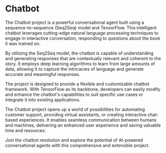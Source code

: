 # Chatbot
 The Chatbot project is a powerful conversational agent built using a sequence-to-sequence (Seq2Seq) model and TensorFlow. This intelligent chatbot leverages cutting-edge natural language processing techniques to engage in interactive conversation, responding to questions about the book it was trained on.

By utilizing the Seq2Seq model, the chatbot is capable of understanding and generating responses that are contextually relevant and coherent to the story. It employs deep learning algorithms to learn from large amounts of data, allowing it to capture the intricacies of language and generate accurate and meaningful responses.

The project is designed to provide a flexible and customizable chatbot framework. With TensorFlow as its backbone, developers can easily modify and enhance the chatbot's capabilities to suit specific use cases or integrate it into existing applications.

The Chatbot project opens up a world of possibilities for automating customer support, providing virtual assistants, or creating interactive chat-based experiences. It enables seamless communication between humans and machines, delivering an enhanced user experience and saving valuable time and resources.

Join the chatbot revolution and explore the potential of AI-powered conversational agents with this comprehensive and extensible project.
